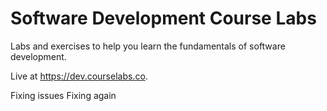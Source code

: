 # Software Development Course Labs

Labs and exercises to help you learn the fundamentals of software development.

Live at https://dev.courselabs.co.

Fixing issues
Fixing again
